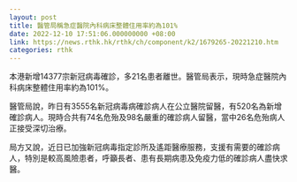 ```yaml
---
layout: post
title: 醫管局稱急症醫院內科病床整體住用率約為101%
date: 2022-12-10 17:51:06.000000000 +08:00
link: https://news.rthk.hk/rthk/ch/component/k2/1679265-20221210.htm
categories: rthk
---
```


本港新增14377宗新冠病毒確診，多21名患者離世。醫管局表示，現時急症醫院內科病床整體住用率約為101%。

醫管局說，昨日有3555名新冠病毒病確診病人在公立醫院留醫，有520名為新增確診病人。現時合共有74名危殆及98名嚴重的確診病人留醫，當中26名危殆病人正接受深切治療。

局方又說，近日已加強新冠病毒指定診所及遙距醫療服務，支援有需要的確診病人，特別是較高風險患者，呼籲長者、患有長期病患及免疫力低的確診病人盡快求醫。
